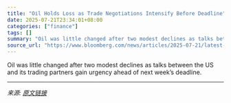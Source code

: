 ```yaml
---
title: "Oil Holds Loss as Trade Negotiations Intensify Before Deadline"
date: 2025-07-21T23:34:01+08:00
categories: ["finance"]
tags: []
summary: "Oil was little changed after two modest declines as talks between the US and its trading partners gain urgency ahead of next week’s deadline."
source_url: "https://www.bloomberg.com/news/articles/2025-07-21/latest-oil-market-news-and-analysis-for-july-22"
---
```


Oil was little changed after two modest declines as talks between the US and its trading partners gain urgency ahead of next week’s deadline.

---

*来源: [原文链接](https://www.bloomberg.com/news/articles/2025-07-21/latest-oil-market-news-and-analysis-for-july-22)*
